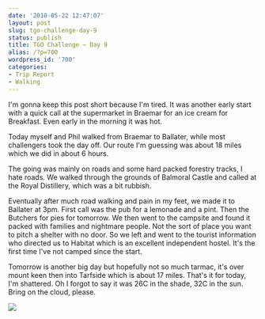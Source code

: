 ```yaml
---
date: '2010-05-22 12:47:07'
layout: post
slug: tgo-challenge-day-9
status: publish
title: TGO Challenge – Day 9
alias: /?p=700
wordpress_id: '700'
categories:
- Trip Report
- Walking
---
```


I'm gonna keep this post short because I'm tired. It was another early start with a quick call at the supermarket in Braemar for an ice cream for Breakfast. Even early in the morning it was hot.  

Today myself and Phil walked from Braemar to Ballater, while most challengers took the day off. Our route I'm guessing was about 18 miles which we did in about 6 hours.  

The going was mainly on roads and some hard packed forestry tracks, I hate roads. We walked through the grounds of Balmoral Castle and called at the Royal Distillery, which was a bit rubbish.  

Eventually after much road walking and pain in my feet, we made it to Ballater at 3pm. First call was the pub for a lemonade and a pint. Then the Butchers for pies for tomorrow. We then went to the campsite and found it packed with families and nightmare people. Not the sort of place you want to pitch a shelter with no door. So we left and went to the tourist information who directed us to Habitat which is an excellent independent hostel. It's the first time I've not camped since the start.  

Tomorrow is another big day but hopefully not so much tarmac, it's over mount keen then into Tarfside which is about 17 miles. That's it for today, I'm shattered. Oh I forgot to say it was 26C in the shade, 32C in the sun. Bring on the cloud, please.  

[![](http://dl.dropbox.com/u/2657852/website/images/l_1600_1200_EE43F991-B20C-4A6A-B991-8603A0817D30.jpeg)](http://dl.dropbox.com/u/2657852/website/images/l_1600_1200_EE43F991-B20C-4A6A-B991-8603A0817D30.jpeg)
